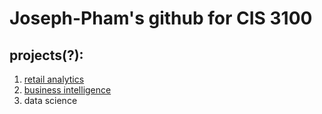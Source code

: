# Joseph-Pham's github for CIS 3100 
## projects(?):

1. [retail analytics](https://linkmehere.com) 
2. [business intelligence](https://github.com/Astronerd15/Joseph-Pham/blob/main/markup%20Copy%20of%20Project%205_6%2C%20warmup%203100%20ulta%20quartiles.ipynb%20-%20Colaboratory.pdf)
3. data science 
